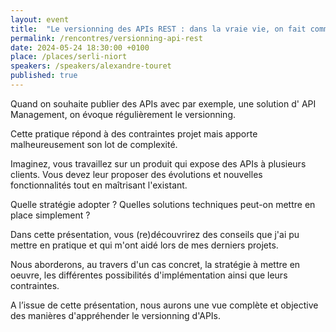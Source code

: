 ```yaml
---
layout: event
title:  "Le versionning des APIs REST : dans la vraie vie, on fait comment ?"
permalink: /rencontres/versionning-api-rest
date: 2024-05-24 18:30:00 +0100
place: /places/serli-niort
speakers: /speakers/alexandre-touret
published: true
---
```


Quand on souhaite publier des APIs avec par exemple, une solution d' API Management, on évoque régulièrement le versionning.

Cette pratique répond à des contraintes projet mais apporte malheureusement son lot de complexité.

Imaginez, vous travaillez sur un produit qui expose des APIs à plusieurs clients. Vous devez leur proposer des évolutions et nouvelles fonctionnalités tout en maîtrisant l'existant.

Quelle stratégie adopter ?
Quelles solutions techniques peut-on mettre en place simplement ?

Dans cette présentation, vous (re)découvrirez des conseils que j'ai pu mettre en pratique et qui m'ont aidé lors de mes derniers projets.

Nous aborderons, au travers d'un cas concret, la stratégie à mettre en oeuvre, les différentes possibilités d'implémentation ainsi que leurs contraintes.

A l’issue de cette présentation, nous aurons une vue complète et objective des manières d'appréhender le versionning d'APIs.